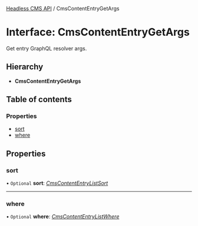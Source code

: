 [Headless CMS API](../index) / CmsContentEntryGetArgs

# Interface: CmsContentEntryGetArgs

Get entry GraphQL resolver args.

## Hierarchy

* **CmsContentEntryGetArgs**

## Table of contents

### Properties

- [sort](cmscontententrygetargs.md#sort)
- [where](cmscontententrygetargs.md#where)

## Properties

### sort

• `Optional` **sort**: [*CmsContentEntryListSort*](../types/cmscontententrylistsort)

___

### where

• `Optional` **where**: [*CmsContentEntryListWhere*](cmscontententrylistwhere.md)

